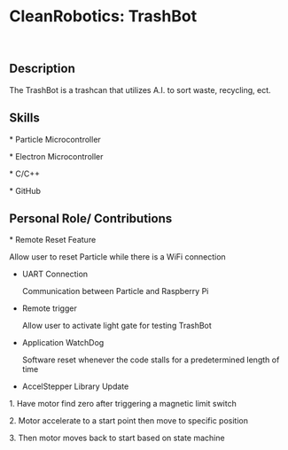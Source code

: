 <h1>CleanRobotics: TrashBot</h1></br>

<h2> Description</h2>
<p> The TrashBot is a trashcan that utilizes A.I. to sort waste, recycling, ect. <p>

<h2> Skills </h2>
<p>* Particle Microcontroller</p>
<p>* Electron Microcontroller</p>
<p>* C/C++ </p>
<p>* GitHub </p>

<h2> Personal Role/ Contributions</h2>
* Remote Reset Feature
  <p>Allow user to reset Particle while there is a WiFi connection<p>
  
* UART Connection
  <p>Communication between Particle and Raspberry Pi<p>

* Remote trigger
    <p> Allow user to activate light gate for testing TrashBot<p>
  
* Application WatchDog
    <p>Software reset whenever the code stalls for a predetermined length of time<p>
  
* AccelStepper Library Update
<p> 1. Have motor find zero after triggering a magnetic limit switch</p>
<p> 2. Motor accelerate to a start point then move to specific position <p>
<p> 3. Then motor moves back to start based on state machine</p>
